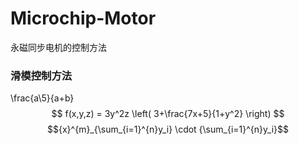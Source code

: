 # Microchip-Motor
永磁同步电机的控制方法
### 滑模控制方法
  \frac{a\5}{a+b}
   $$ f(x,y,z) = 3y^2z \left( 3+\frac{7x+5}{1+y^2} \right) $$
   $${x}^{m}_{\sum_{i=1}^{n}y_i} \cdot {\sum_{i=1}^{n}y_i}$$
